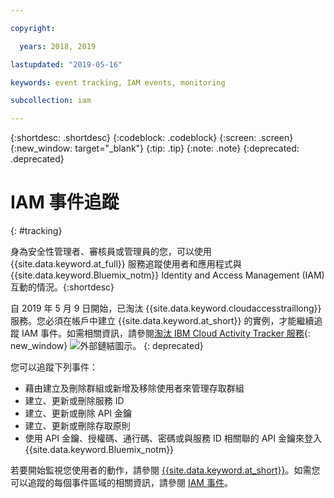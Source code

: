 ```yaml
---

copyright:

  years: 2018, 2019

lastupdated: "2019-05-16"

keywords: event tracking, IAM events, monitoring

subcollection: iam

---
```


{:shortdesc: .shortdesc}
{:codeblock: .codeblock}
{:screen: .screen}
{:new_window: target="_blank"}
{:tip: .tip}
{:note: .note}
{:deprecated: .deprecated}

# IAM 事件追蹤
{: #tracking}

身為安全性管理者、審核員或管理員的您，可以使用 {{site.data.keyword.at_full}} 服務追蹤使用者和應用程式與 {{site.data.keyword.Bluemix_notm}} Identity and Access Management (IAM) 互動的情況。{:shortdesc}

自 2019 年 5 月 9 日開始，已淘汰 {{site.data.keyword.cloudaccesstraillong}} 服務。您必須在帳戶中建立 {{site.data.keyword.at_short}} 的實例，才能繼續追蹤 IAM 事件。如需相關資訊，請參閱[淘汰 IBM Cloud Activity Tracker 服務](https://www.ibm.com/blogs/cloud-archive/2019/04/deprecating-ibm-cloud-activity-tracker/){: new_window} ![外部鏈結圖示](../icons/launch-glyph.svg "外部鏈結圖示")。
{: deprecated}

您可以追蹤下列事件：

* 藉由建立及刪除群組或新增及移除使用者來管理存取群組
* 建立、更新或刪除服務 ID
* 建立、更新或刪除 API 金鑰
* 建立、更新或刪除存取原則
* 使用 API 金鑰、授權碼、通行碼、密碼或與服務 ID 相關聯的 API 金鑰來登入 {{site.data.keyword.Bluemix_notm}}

若要開始監視您使用者的動作，請參閱 [{{site.data.keyword.at_short}}](/docs/services/Activity-Tracker-with-LogDNA?topic=logdnaat-getting-started#getting-started)。如需您可以追蹤的每個事件區域的相關資訊，請參閱 [IAM 事件](/docs/services/Activity-Tracker-with-LogDNA?topic=logdnaat-at_events_iam)。
